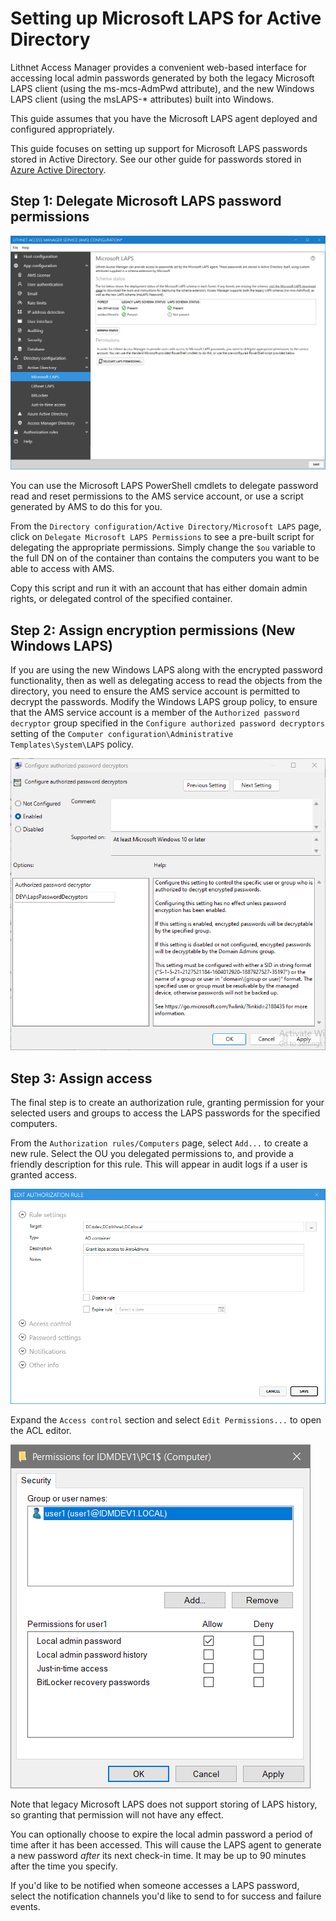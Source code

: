 # Setting up Microsoft LAPS for Active Directory

Lithnet Access Manager provides a convenient web-based interface for accessing local admin passwords generated by both the legacy Microsoft LAPS client (using the ms-mcs-AdmPwd attribute), and the new Windows LAPS client (using the msLAPS-* attributes) built into Windows.

This guide assumes that you have the Microsoft LAPS agent deployed and configured appropriately.

This guide focuses on setting up support for Microsoft LAPS passwords stored in Active Directory. See our other guide for passwords stored in [Azure Active Directory](setting-up-microsoft-laps-for-aad.md).

## Step 1: Delegate Microsoft LAPS password permissions

![!](../../images/ui-page-directory-configuration-active-directory-microsoft-laps.png)

You can use the Microsoft LAPS PowerShell cmdlets to delegate password read and reset permissions to the AMS service account, or use a script generated by AMS to do this for you.

From the `Directory configuration/Active Directory/Microsoft LAPS` page, click on `Delegate Microsoft LAPS Permissions` to see a pre-built script for delegating the appropriate permissions. Simply change the `$ou` variable to the full DN on of the container than contains the computers you want to be able to access with AMS.

Copy this script and run it with an account that has either domain admin rights, or delegated control of the specified container.

## Step 2: Assign encryption permissions (New Windows LAPS)
If you are using the new Windows LAPS along with the encrypted password functionality, then as well as delegating access to read the objects from the directory, you need to ensure the AMS service account is permitted to decrypt the passwords. Modify the Windows LAPS group policy, to ensure that the AMS service account is a member of the `Authorized password decryptor` group specified in the `Configure authorized password decryptors` setting of the `Computer configuration\Administrative Templates\System\LAPS` policy.

![!](../../images/group-policy-microsoft-laps-encryptors.png)

## Step 3: Assign access

The final step is to create an authorization rule, granting permission for your selected users and groups to access the LAPS passwords for the specified computers.

From the `Authorization rules/Computers` page, select `Add...` to create a new rule. Select the OU you delegated permissions to, and provide a friendly description for this rule. This will appear in audit logs if a user is granted access.

![!](../../images/ui-page-authorization-rules-computers-edit-rule-rule-settings-laps.png)

Expand the `Access control` section and select `Edit Permissions...` to open the ACL editor.

![!](../../images/ui-page-authz-editsecurity-laps.png)

Note that legacy Microsoft LAPS does not support storing of LAPS history, so granting that permission will not have any effect.

You can optionally choose to expire the local admin password a period of time after it has been accessed. This will cause the LAPS agent to generate a new password _after_ its next check-in time. It may be up to 90 minutes after the time you specify.

If you'd like to be notified when someone accesses a LAPS password, select the notification channels you'd like to send to for success and failure events.
